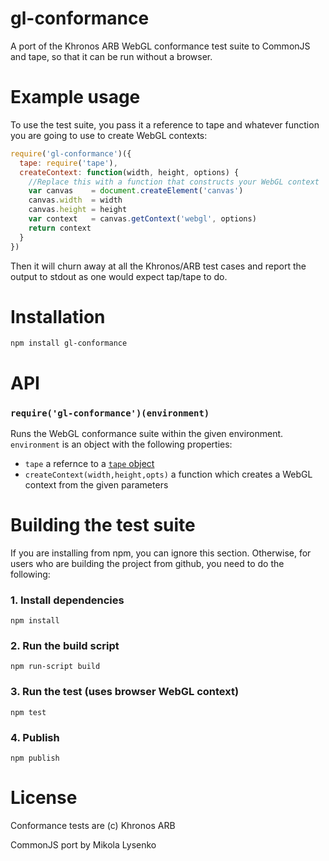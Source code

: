 gl-conformance
==============
A port of the Khronos ARB WebGL conformance test suite to CommonJS and tape, so that it can be run without a browser.

# Example usage

To use the test suite, you pass it a reference to tape and whatever function you are going to use to create WebGL contexts:

```javascript
require('gl-conformance')({
  tape: require('tape'),
  createContext: function(width, height, options) {
    //Replace this with a function that constructs your WebGL context
    var canvas    = document.createElement('canvas')
    canvas.width  = width
    canvas.height = height
    var context   = canvas.getContext('webgl', options)
    return context
  }
})
```

Then it will churn away at all the Khronos/ARB test cases and report the output to stdout as one would expect tap/tape to do.

# Installation

```
npm install gl-conformance
```

# API

### `require('gl-conformance')(environment)`
Runs the WebGL conformance suite within the given environment.  `environment` is an object with the following properties:

* `tape` a refernce to a [`tape` object](https://www.npmjs.org/package/tape)
* `createContext(width,height,opts)` a function which creates a WebGL context from the given parameters

# Building the test suite

If you are installing from npm, you can ignore this section.  Otherwise, for users who are building the project from github, you need to do the following:


### 1. Install dependencies

```
npm install
```

### 2. Run the build script

```
npm run-script build
```

### 3. Run the test (uses browser WebGL context)

```
npm test
```

### 4. Publish

```
npm publish
```

# License
Conformance tests are (c) Khronos ARB

CommonJS port by Mikola Lysenko